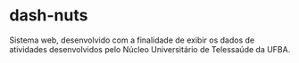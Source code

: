 # dash-nuts
Sistema web, desenvolvido com a finalidade de exibir os dados de atividades desenvolvidos pelo Núcleo Universitário de Telessaúde da UFBA.
